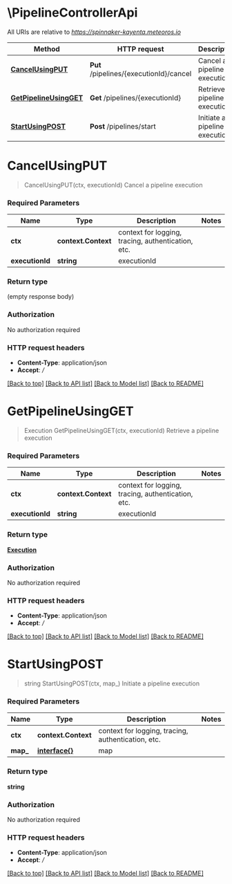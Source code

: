 # \PipelineControllerApi

All URIs are relative to *https://spinnaker-kayenta.meteoros.io*

Method | HTTP request | Description
------------- | ------------- | -------------
[**CancelUsingPUT**](PipelineControllerApi.md#CancelUsingPUT) | **Put** /pipelines/{executionId}/cancel | Cancel a pipeline execution
[**GetPipelineUsingGET**](PipelineControllerApi.md#GetPipelineUsingGET) | **Get** /pipelines/{executionId} | Retrieve a pipeline execution
[**StartUsingPOST**](PipelineControllerApi.md#StartUsingPOST) | **Post** /pipelines/start | Initiate a pipeline execution


# **CancelUsingPUT**
> CancelUsingPUT(ctx, executionId)
Cancel a pipeline execution

### Required Parameters

Name | Type | Description  | Notes
------------- | ------------- | ------------- | -------------
 **ctx** | **context.Context** | context for logging, tracing, authentication, etc.
  **executionId** | **string**| executionId | 

### Return type

 (empty response body)

### Authorization

No authorization required

### HTTP request headers

 - **Content-Type**: application/json
 - **Accept**: */*

[[Back to top]](#) [[Back to API list]](../README.md#documentation-for-api-endpoints) [[Back to Model list]](../README.md#documentation-for-models) [[Back to README]](../README.md)

# **GetPipelineUsingGET**
> Execution GetPipelineUsingGET(ctx, executionId)
Retrieve a pipeline execution

### Required Parameters

Name | Type | Description  | Notes
------------- | ------------- | ------------- | -------------
 **ctx** | **context.Context** | context for logging, tracing, authentication, etc.
  **executionId** | **string**| executionId | 

### Return type

[**Execution**](Execution.md)

### Authorization

No authorization required

### HTTP request headers

 - **Content-Type**: application/json
 - **Accept**: */*

[[Back to top]](#) [[Back to API list]](../README.md#documentation-for-api-endpoints) [[Back to Model list]](../README.md#documentation-for-models) [[Back to README]](../README.md)

# **StartUsingPOST**
> string StartUsingPOST(ctx, map_)
Initiate a pipeline execution

### Required Parameters

Name | Type | Description  | Notes
------------- | ------------- | ------------- | -------------
 **ctx** | **context.Context** | context for logging, tracing, authentication, etc.
  **map_** | [**interface{}**](interface{}.md)| map | 

### Return type

**string**

### Authorization

No authorization required

### HTTP request headers

 - **Content-Type**: application/json
 - **Accept**: */*

[[Back to top]](#) [[Back to API list]](../README.md#documentation-for-api-endpoints) [[Back to Model list]](../README.md#documentation-for-models) [[Back to README]](../README.md)

